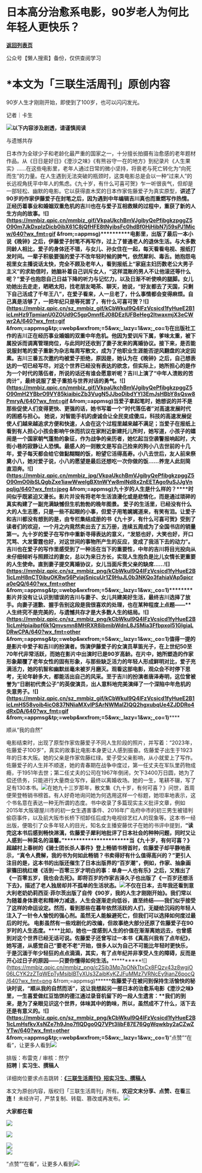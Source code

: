 # 日本高分治愈系电影，90岁老人为何比年轻人更快乐？

[**返回列表页**](/gzh/三联生活周刊)

公众号【懒人搜索】备份，仅供查阅学习

  

# ***本文为「三联生活周刊」原创内容**

  
  
90岁人生才刚刚开始，即使到了100岁，也可以闪闪发光。  
  

记者｜卡生

![](https://mmbiz.qpic.cn/mmbiz_gif/c2Sib3Mp7pOMqvBBeG4xs0c7h8WicXVDv2WkgY00vlHsVlj8kWcT6ovT0rZRHpUH95on1H73zrSghL02Ta3L3PSQ/640?wx_fmt=gif&wxfrom;=13&wx;_lazy=1&tp;=wxpic)**以下内容涉及剧透，请谨慎阅读**

与遗憾共存

日本作为全球少子和老龄化最严重的国家之一，十分擅长拍摄有治愈感的老年题材作品。从《日日是好日》《澄沙之味》《有熊谷守一在的地方》到纪录片《人生果实》……在这些电影里，老年人通过日常的微小坚持，将衰老与死亡转化为“向死而生”的力量。在人生遇到无法突破的瓶颈时，这类电影总是会以一种“过来人”的长远视角抚平中年人的焦虑。《九十岁，有什么可喜可贺》乍一听很丧气，但却是一部轻松、幽默的电影。它以获得直木奖的日本作家佐藤爱子为真实原型，**讲述了90岁的作家伊藤爱子在封笔之后，因为遇到中年编辑吉川真也而重燃写作热情。正经历着事业和婚姻双重危机的吉川也在与爱子互相救赎的过程中，重获了新的人生方向的故事。************![](https://mmbiz.qpic.cn/mmbiz_gif/VkpaUkchBmVJgibyQePfibgkzpggZ5O90m7JkDxpIzDicb0ibX61C8jQfHFE8tNyibsFc0hdBf0HjHibN7j59sPJ1Micw/640?wx_fmt=gif
&from;=appmsg)**********电影里，出版了最后一本小说《晚钟》之后，伊藤爱子封笔不再写作，过上了普通老人的退休生活。与大多数同龄人相比，爱子的身体还不错，与女儿、孙女住在一起，每天看看电视、报纸打发时间。一辈子积极要强的爱子不改年轻时候的脾气，依然犀利、毒舌。她抱怨电视里女主播说话太快，完全不顾及老年人，看到报纸上“家庭主妇历数老公大男子主义”的求助信时，她脑补着自己训斥女人，“这样混账的男人不让他滚还等什么呢？”爱子也抱怨自己日益下降的听力与记忆力，以及日渐不听使唤的腿脚。女儿劝她出去走走，晒晒太阳，找老朋友喝茶、聊天，她说，**“好友都去了天国，只剩下自己活成了千年王八”，在爱子看来，人一旦老了，什么事情都会变得麻烦。自己真是活够了，一把年纪只是等死罢了，有什么可喜可贺？************![](https://mmbiz.qpic.cn/sz_mmbiz_gif/kCbWkul9Q4IFzVcsicd1fyHueE2B1icLmHz9TpmianU0ZOUd9C5gpOmnfEJ08DEzlUFBeHeg2ItwaxmjX3eCWwr2A/640?wx_fmt=gif
&from;=appmsg&tp;=webp&wxfrom;=5&wx;_lazy=1&wx;_co=1)**********在出版社工作的吉川正在经历事业婚姻的双重中年危机。他因为爱训斥下属，爹味太重，被下属投诉而调离管理岗位，与此同时还收到了妻子发来的离婚协议。接下来，是否能说服封笔的爱子重新为杂志每周写散文，成为了他职业生涯能否逆风翻盘的决定因素。吉川三番五次邀约均被爱子拒绝，原因是，她认为在《晚钟》之后，自己想表达的一切已经写尽，对这个世界已经没有表达的欲念，但实际上，她所担心的是作为一个时代的落伍者，所说的话还有谁会愿意听呢？吉川上演了“中年人溃败的苦肉计”，最终说服了爱子重拾与世界对话的勇气。**********![](https://mmbiz.qpic.cn/mmbiz_gif/VkpaUkchBmVJgibyQePfibgkzpggZ5O90mH2YBbrO9VY85kiaibicZb3VugN5JJboDibdYYI3EmJsHBbY8sQsw8PmryA/640?wx_fmt=gif
&from;=appmsg)************当爱子拿起笔时，她想说的并不是那些促使人们变得更快、更强的话，她书写着一个“时代落伍者”对高速发展时代的困惑与担心。**
她说，对智能手机的虔诚会让全民变成傻瓜，科技的高速发展促使人们越来越追求方便和快速，人会在这个过程里越来越不满足；当爱子在报纸上看到有人担心小孩会影响午休而抗议在家附近新建托儿所时，她写道，小孩子的嬉闹是一个国家朝气蓬勃的象征，作为战争的亲历者，她忆起当空袭警报响起时，大街小巷的寂静让人恐惧。最感人的一则散文是写自己捡来的狗小八去世前的十几年，爱子每天都会给它做黏糊糊的饭，盼望它活得高寿。小八去世后，友人前来祭奠小八，她对爱子说，小八的愿望是最后还想吃一次你做的饭……养宠人此刻简直泪奔。********![](https://mmbiz.qpic.cn/mmbiz_jpg/VkpaUkchBmVJgibyQePfibgkzpggZ5O90mO0ibSLQgbZxe1iawWwelgBXtnWYw8mlNd8x2nEETAgo9uSJJgVnpqljg/640?wx_fmt=jpeg
&from;=appmsg)********九十岁的人生是什么样的？****时间似乎既紧迫又漫长。**影片并没有将老年生活浪漫化或是悲情化，而是通过琐碎的真实构建了一副充满缺憾但生机勃勃的晚年图景。**
爱子的生活里，已经没有什么大的人生志愿，只是一些不起眼的小事，但爱子用笔娓娓道来，有笑有泪。让爱子和吉川都没有想到的是，由专栏集结成册的书《九十岁，有什么可喜可贺》受到了读者们的欢迎，一个月之内竟然卖出去了五万册，连续五周成为了全国书店的销量第一。九十岁的爱子在写作中重新寻得表达的意义，“发怒也好，大笑也好，开口咒骂、大发雷霆也好，对这世间的事物所产生的反应，变成了我活下去的动力”。吉川也在爱子的写作里感受到了一种活在当下的重要性，中年的吉川将目光投向从未仔细倾听与照顾过的妻女，总以为来日方长，实现人生抱负是比儿女情长更重要的人生使命。直到妻子提交离婚协议，女儿当面斥责父亲的缺席……********![](https://mmbiz.qpic.cn/sz_mmbiz_png/kCbWkul9Q4IFzVcsicd1fyHueE2B1icLmH8nCT0ibuOKRw56PviajSnicuUr1Z9HuJL0b3NKQo3fahiaVAp5picra0eQQ/640?wx_fmt=other
&from;=appmsg&tp;=webp&wxfrom;=5&wx;_lazy=1&wx;_co=1)********影片并没有让认识到错误的吉川与妻子、女儿共建美好生活，最终吉川选择了放手。向妻子道歉、握手告别这段是我很喜欢的处理，也在某种程度上点题——**人生终究不是完美的，与遗憾共存才是大多数人生的结局。****![](https://mmbiz.qpic.cn/sz_mmbiz_png/kCbWkul9Q4IFzVcsicd1fyHueE2B1icLmHpiaibpf6k1Qmvsmn8MHRXR8ibmibWdnL8JSMia3Ffbpxol51GlgiaLDRwCPA/640?wx_fmt=other
&from;=appmsg&tp;=webp&wxfrom;=5&wx;_lazy=1&wx;_co=1)**值得一提的是影片中爱子和吉川的扮演者。饰演伊藤爱子的女演员草笛光子，在上世纪50至70年代非常活跃，而她在影片中出演时已是90岁高龄。在片中，她所塑造的作家形象颠覆了老年女性的固有形象，与那些缺乏活力的年轻人形成鲜明对比，爱子充满活力，她的机智和幽默丝毫未被岁月磨灭。观看这部电影，观众会不时停下思考，无论年龄多大，都能活出自己的风采。至于吉川的扮演者唐泽寿明，这位曾被誉为“日剧初代贵公子”的英俊演员，出人意料地完美演绎了一个深陷中年危机的失意男子。********![](https://mmbiz.qpic.cn/sz_mmbiz_gif/kCbWkul9Q4IFzVcsicd1fyHueE2B1icLmHS58voib4icO837NNiaMXvIPSArNWMaIZlQQ2hgxubqUe4ZJDDRo4dRxDA/640?wx_fmt=gif
&from;=appmsg&tp;=webp&wxfrom;=5&wx;_lazy=1&wx;_co=1)********

顺从“我的自然”

电影结束时，出现了原型作家佐藤爱子不同人生阶段的照片，并写着：“2023年，佐藤爱子100岁”，真实的故事比电影本身更让人感到振奋。佐藤爱子出生于1923年的日本大阪。她的父亲是作家佐藤红绿。爱子受父亲影响，从小就爱上了写作。佐藤爱子的人生并不顺遂，她的青春期在战争中度过，第一任丈夫在军队里药物成瘾，于1951年去世；第二任丈夫的公司在1967年倒闭，欠下3400万日圆，她为了偿还债务，只能进行大量商业写作，最终以离婚收场。她的一生，笔耕不辍，写了足有130本书。![](https://mmbiz.qpic.cn/mmbiz_png/c2Sib3Mp7pONkTtxCx8FQzv43z8wgjO06sfPUO6V3X7KN2A0NWhgicH3iaxic9KQdLSPnKgSWZ3EMJxm7A9Ux18VKA/640?wx_fmt=png&from;=appmsg)在她九十三岁那年，散文集《九十岁，有何可喜？》问世，首周便荣登畅销书榜首。有人好奇地询问她为何选用这样一个标题，她坦率地表示，这个书名意在表达一种无所谓的态度。书中收录了多篇现实主义批评文章，例如2015年大阪寝屋川市的初一女生遇害事件、2016年广岛府中市的初三男生被错判偷窃事件，以及前大阪市长桥下彻卸任后成为电视综艺红人的现象等。这本书一经出版，便吸引了众多年轻人的目光，知名女主播安藤优子在她的书评中提到，**“读完这本书后感到畅快淋漓，佐藤爱子犀利地批评了日本社会的种种问题，同时又让人感到一种莫名的温馨。”**********************当《九十岁，有何可喜？》超越村上春树的《骑士团长杀人事件》登上畅销书榜首时，佐藤爱子却平静地表示，“真令人费解，我的书为何如此畅销？书卖得好有什么值得高兴的？”更引人注目的是，这本书的出版还催生了日本出版界的“百岁潮”，例如，作家、抽象画家篠田桃红继《活到一百零三岁才明白的事：单身一人也有乐》之后，又推出了《一百零五岁，我也会去死》。即将百岁的作家吉泽久子也出版了《一百岁还想活下去》，描述了老人独居却并不孤单的生活状态。![](https://mmbiz.qpic.cn/mmbiz_png/c2Sib3Mp7pONkTtxCx8FQzv43z8wgjO06hXU3FmBjic9DOkEbUo2U3RcvsIMpM37zfvv1rLr1OTNIu7Xtjee1wxQ/640?wx_fmt=png&from;=appmsg)不仅在日本，去年我还看到意大利老奶奶莉西亚·菲尔茨出版了自传《90岁，我的人生才刚刚开始》。我们常以为随着身体衰老和精神力减退，人生会逐渐走向低谷，直至终结——我们似乎接受了这样的命运设定。**然而，看到那些在暮年依然活跃的人们，无疑给沉闷的年轻人注入了一针令人愉悦的强心剂。虽然无人能躲避死亡，但我们可以选择如何度过最后的时光。**
电影虽然有一些戏剧化的改编，但故事绝大部分还原了佐藤爱子在90岁时的人生态度。****比如，她也一度感到人生的价值在渐渐离她远去，也曾感到对这个世界已经无话可说。佐藤爱子还曾写过一本书《真高兴我有了点年纪》，她写道，**从感觉自己“要老不老”开始，很多人以为自己不可能比年轻时更快乐，于是沉湎于年少轻狂的点点滴滴，其实，有了点年纪并非享受人生的障碍，反而是开心过日子的原因——只要你懂得如何生活。**************![](https://mmbiz.qpic.cn/mmbiz_png/c2Sib3Mp7pONkTtxCx8FQzv43z8wgjO06LCYK2zZTqWEpTyMsibIBTyXUs3ZaibKyKZJFuMMz7VRNcEy9ianZ6pocQ/640?wx_fmt=png
&from;=appmsg)************佐藤爱子在被问到保持生活愉快的秘诀时说，“顺从我的自然而活”，这让我想起另一部日本的治愈系电影《澄沙之味》里，一生喜爱做红豆馅饼的德江通过录音机留下的一段人生遗言：**我们的到来，是为了亲眼见识这个世界，体味其中的韵味，所以，虽然成不了什么，活下去还是有意义的。****![](https://mmbiz.qpic.cn/sz_mmbiz_png/kCbWkul9Q4IFzVcsicd1fyHueE2B1icLmHsfkvXsNZe7h9Jno7fIQDgo0Q7VPt3IibF87E76QgWqwkby2aCZwZYTw/640?wx_fmt=other
&from;=appmsg&tp;=webp&wxfrom;=5&wx;_lazy=1&wx;_co=1)**“点赞”“在看”，让更多人看到![](https://mmbiz.qpic.cn/mmbiz_gif/c2Sib3Mp7pON9hkSZwdTibRHNZSMPyiapUCHJwlyoZVBC3SfmPmF0VKjkm3NiaToQloHFJ6icyicqZnqgXp6pSQJt5gg/640?wx_fmt=gif&from;=appmsg&wxfrom;=5&wx;_lazy=1&tp;=wxpic)  
  
  
  
  
  
排版：布雷克 / 审核：然宁  
**招聘｜实习生、撰稿人**  

详细岗位要求点击跳转：**[《三联生活周刊》招实习生、撰稿人](http://mp.weixin.qq.com/s?__biz=MTc5MTU3NTYyMQ==&mid=2651136871&idx=3&sn=f1c0777fe9d31881e5dfca68ebc2937f&chksm=5907324d6e70bb5b3546dfe1c7b31b5fe05664bebbf36356ba9a1a352e0678444cad62875ad4&scene=21#wechat_redirect)**

本文为原创内容，版权归「三联生活周刊」所有。**欢迎文末分享、点赞、在看三连！**
未经许可，严禁复制、转载、篡改或再发布。![](https://mmbiz.qpic.cn/sz_mmbiz_png/Gg7Qtoh7Aic9ZTmAdCc80b4nD7xicgPt863QWU7oNswDx19XrjfTtSl8QwatY2EEZGuNd1WRRiapDZjcDhTnNYmBg/640?wx_fmt=png&wxfrom;=5&wx;_lazy=1&wx;_co=1&retryload;=1&tp;=wxpic)

**大家都在看**

  
[![](https://mmbiz.qpic.cn/mmbiz_jpg/c2Sib3Mp7pONfDprKtUpHftYMFpyp6aic2JfkU3zGTicjPe0xByibt9xKiabnK0nmAfGk4GoS4wzyHm1jicciaeWibMH4g/640?wx_fmt=jpeg&from;=appmsg)](https://mp.weixin.qq.com/s?__biz=MTc5MTU3NTYyMQ==&mid=2651498109&idx=1&sn=689d1fe01ef3091d7d8d5a0c351506f3&scene=21#wechat_redirect)

[![](https://mmbiz.qpic.cn/mmbiz_jpg/c2Sib3Mp7pONkTtxCx8FQzv43z8wgjO06SOLXnvoupdPT4nj0IEXXWianYRAfIMa0Ox4jKoWVhibzDQkc78XxUajA/640?wx_fmt=jpeg&from;=appmsg)](https://mp.weixin.qq.com/s?__biz=MTc5MTU3NTYyMQ==&mid=2651497854&idx=2&sn=d81240356453f52cb1d9a73fcd9b5eb2&scene=21#wechat_redirect)

  
![](https://mmbiz.qpic.cn/sz_mmbiz_png/Gg7Qtoh7Aic9ZTmAdCc80b4nD7xicgPt86k1kgpU51hWCHjV92ryhVW35PLCvLhxLw9XDhXjgeDyZhHSx5EbRcfg/640?wx_fmt=png&wxfrom;=5&wx;_lazy=1&wx;_co=1&retryload;=2&tp;=wxpic)  
[![](https://mmbiz.qpic.cn/mmbiz_jpg/c2Sib3Mp7pONuwrdetOsWUZLdDE1J39mLibBBe0vPzCKS1topq8p9JgG9O86KDCNS3SZl7Paa1d80gvHIBg9C0cw/640?wx_fmt=jpeg&from;=appmsg&wxfrom;=5&wx;_lazy=1&wx;_co=1&tp;=wxpic)]()  
  
“点赞”“在看”，让更多人看到![](https://mmbiz.qpic.cn/mmbiz_gif/c2Sib3Mp7pON9hkSZwdTibRHNZSMPyiapUCHJwlyoZVBC3SfmPmF0VKjkm3NiaToQloHFJ6icyicqZnqgXp6pSQJt5gg/640?wx_fmt=gif&from;=appmsg&wxfrom;=5&wx;_lazy=1&tp;=wxpic)

